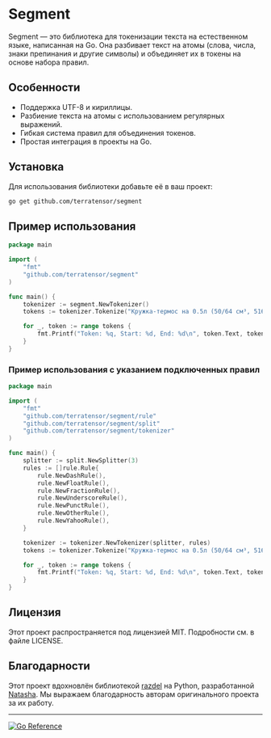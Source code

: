 # Segment

Segment — это библиотека для токенизации текста на естественном языке, написанная на Go. Она разбивает текст на атомы (слова, числа, знаки препинания и другие символы) и объединяет их в токены на основе набора правил.

## Особенности

- Поддержка UTF-8 и кириллицы.
- Разбиение текста на атомы с использованием регулярных выражений.
- Гибкая система правил для объединения токенов.
- Простая интеграция в проекты на Go.

## Установка

Для использования библиотеки добавьте её в ваш проект:

```bash
go get github.com/terratensor/segment
```

## Пример использования

```go
package main

import (
	"fmt"
	"github.com/terratensor/segment"
)

func main() {
	tokenizer := segment.NewTokenizer()
	tokens := tokenizer.Tokenize("Кружка-термос на 0.5л (50/64 см³, 516;...)")

	for _, token := range tokens {
		fmt.Printf("Token: %q, Start: %d, End: %d\n", token.Text, token.Start, token.End)
	}
}

```
### Пример использования с указанием подключенных правил
```go
package main

import (
	"fmt"
	"github.com/terratensor/segment/rule"
	"github.com/terratensor/segment/split"
	"github.com/terratensor/segment/tokenizer"
)

func main() {
	splitter := split.NewSplitter(3)
	rules := []rule.Rule{
		rule.NewDashRule(),
		rule.NewFloatRule(),
		rule.NewFractionRule(),
		rule.NewUnderscoreRule(),
		rule.NewPunctRule(),
		rule.NewOtherRule(),
		rule.NewYahooRule(),
	}

	tokenizer := tokenizer.NewTokenizer(splitter, rules)
	tokens := tokenizer.Tokenize("Кружка-термос на 0.5л (50/64 см³, 516;...)")

	for _, token := range tokens {
		fmt.Printf("Token: %q, Start: %d, End: %d\n", token.Text, token.Start, token.End)
	}
}
```

## Лицензия

Этот проект распространяется под лицензией MIT. Подробности см. в файле LICENSE.

## Благодарности

Этот проект вдохновлён библиотекой [razdel](https://github.com/natasha/razdel) на Python, разработанной [Natasha](https://github.com/natasha). Мы выражаем благодарность авторам оригинального проекта за их работу.

---

[![Go Reference](https://pkg.go.dev/badge/github.com/terratensor/segment.svg)](https://pkg.go.dev/github.com/terratensor/segment)
